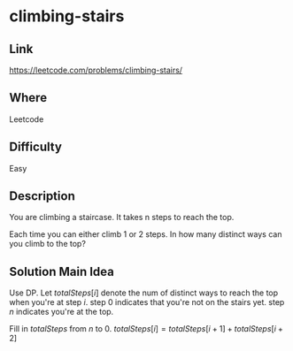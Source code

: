 # climbing-stairs

## Link

https://leetcode.com/problems/climbing-stairs/

## Where

Leetcode

## Difficulty

Easy

## Description

You are climbing a staircase. It takes n steps to reach the top.

Each time you can either climb 1 or 2 steps. In how many distinct ways can you climb to the top?

## Solution Main Idea

Use DP. Let $totalSteps[i]$ denote the num of distinct ways to reach the top when you're at step $i$. step 0 indicates that you're not on the stairs yet. step $n$ indicates you're at the top.

Fill in $totalSteps$ from $n$ to $0$. $totalSteps[i] = totalSteps[i+1] + totalSteps[i+2]$
